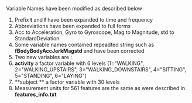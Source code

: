 Variable Names have been modified as described below

1. Prefix **t** and **f** have been expanded to time and frequency
2. Abbreviations have been expanded to full forms 
 1. Acc to Acceleration, Gyro to Gyroscope, Mag to Magnitude, std to StandardDeviation
 2. Some variable names contained repeadted string such as **fBodyBodyAccJerkMagstd** and have been corrected
3. Two new variables are :
 1. **activity** a factor variable with 6 levels (1="WALKING", 2="WALKING_UPSTAIRS", 3="WALKING_DOWNSTAIRS", 4="SITTING", 5="STANDING", 6="LAYING")
 2. **subject ** a factor variable with 30 levels
4. Measurement units for 561 features are the same as were described in **features_info.txt**

